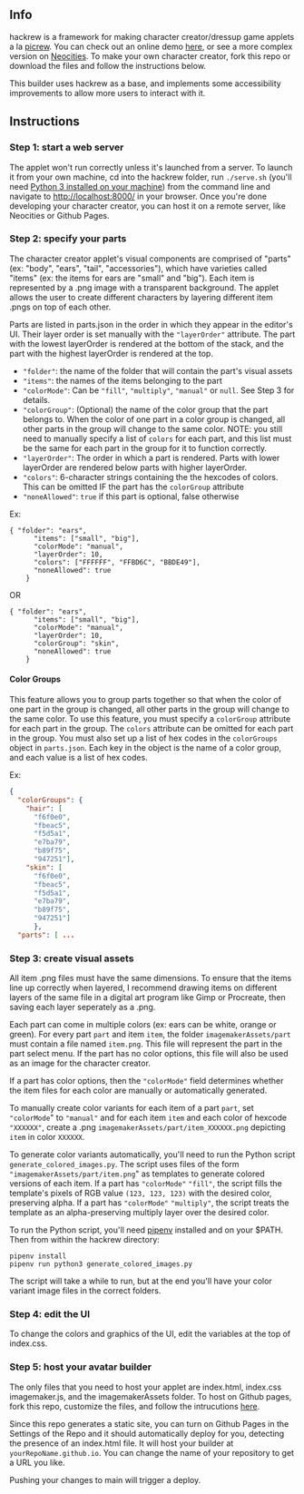 ## Info

hackrew is a framework for making character creator/dressup game applets a la [picrew](https://picrew.me/). You can check out an online demo [here](https://ksadov.github.io/hackrew/), or see a more complex version on [Neocities](https://cherrvak.neocities.org/furrycreator/index.html). To make your own character creator, fork this repo or download the files and follow the instructions below.

This builder uses hackrew as a base, and implements some accessibility improvements to allow more users to interact with it.

## Instructions

### Step 1: start a web server

The applet won't run correctly unless it's launched from a server. To launch it from your own machine, cd into the hackrew folder, run `./serve.sh` (you'll need [Python 3 installed on your machine](https://www.python.org/downloads/)) from the command line and navigate to [http://localhost:8000/](http://localhost:8000/) in your browser. Once you're done developing your character creator, you can host it on a remote server, like Neocities or Github Pages.

### Step 2: specify your parts

The character creator applet's visual components are comprised of "parts" (ex: "body", "ears", "tail", "accessories"), which have varieties called "items" (ex: the items for ears are "small" and "big"). Each item is represented by a .png image with a transparent background. The applet allows the user to create different characters by layering different item .pngs on top of each other.

Parts are listed in parts.json in the order in which they appear in the editor's UI. Their layer order is set manually with the `"layerOrder"` attribute. The part with the lowest layerOrder is rendered at the bottom of the stack, and the part with the highest layerOrder is rendered at the top.

- `"folder"`: the name of the folder that will contain the part's visual assets
- `"items"`: the names of the items belonging to the part
- `"colorMode"`: Can be `"fill"`, `"multiply"`, `"manual"` or `null`. See Step 3 for details.
- `"colorGroup"`: (Optional) the name of the color group that the part belongs to. When the color of one part in a color group is changed, all other parts in the group will change to the same color. NOTE: you still need to manually specify a list of `colors` for each part, and this list must be the same for each part in the group for it to function correctly.
- `"layerOrder"`: The order in which a part is rendered. Parts with lower layerOrder are rendered below parts with higher layerOrder.
- `"colors"`: 6-character strings containing the the hexcodes of colors. This can be omitted IF the part has the `colorGroup` attribute
- `"noneAllowed"`: `true` if this part is optional, false otherwise

Ex:

```
{ "folder": "ears",
      "items": ["small", "big"],
      "colorMode": "manual",
      "layerOrder": 10,
      "colors": ["FFFFFF", "FFBD6C", "BBDE49"],
      "noneAllowed": true
    }
```

OR

```
{ "folder": "ears",
      "items": ["small", "big"],
      "colorMode": "manual",
      "layerOrder": 10,
      "colorGroup": "skin",
      "noneAllowed": true
    }
```

#### Color Groups

This feature allows you to group parts together so that when the color of one part in the group is changed, all other parts in the group will change to the same color. To use this feature, you must specify a `colorGroup` attribute for each part in the group. The `colors` attribute can be omitted for each part in the group. You must also set up a list of hex codes in the `colorGroups` object in `parts.json`. Each key in the object is the name of a color group, and each value is a list of hex codes.

Ex:

```json
{
  "colorGroups": {
    "hair": [
      "f6f0e0",
      "fbeac5",
      "f5d5a1",
      "e7ba79",
      "b89f75",
      "947251"],
    "skin": [
      "f6f0e0",
      "fbeac5",
      "f5d5a1",
      "e7ba79",
      "b89f75",
      "947251"]
      },
  "parts": [ ...
```

### Step 3: create visual assets

All item .png files must have the same dimensions. To ensure that the items line up correctly when layered, I recommend drawing items on different layers of the same file in a digital art program like Gimp or Procreate, then saving each layer seperately as a .png.

Each part can come in multiple colors (ex: ears can be white, orange or green). For every part `part` and item `item`, the folder `imagemakerAssets/part` must contain a file named `item.png`. This file will represent the part in the part select menu. If the part has no color options, this file will also be used as an image for the character creator.

If a part has color options, then the `"colorMode"` field determines whether the item files for each color are manually or automatically generated.

To manually create color variants for each item of a part `part`, set `"colorMode`" to `"manual"` and for each item `item` and each color of hexcode `"XXXXXX"`, create a .png `imagemakerAssets/part/item_XXXXXX.png` depicting `item` in color `XXXXXX`.

To generate color variants automatically, you'll need to run the Python script `generate_colored_images.py`. The script uses files of the form `"imagemakerAssets/part/item.png`" as templates to generate colored versions of each item. If a part has `"colorMode"` `"fill"`, the script fills the template's pixels of RGB value `(123, 123, 123)` with the desired color, preserving alpha. If a part has `"colorMode"` `"multiply"`, the script treats the template as an alpha-preserving multiply layer over the desired color.

To run the Python script, you'll need [pipenv](https://pypi.org/project/pipenv/) installed and on your $PATH. Then from within the hackrew directory:

```
pipenv install
pipenv run python3 generate_colored_images.py

```

The script will take a while to run, but at the end you'll have your color variant image files in the correct folders.

### Step 4: edit the UI

To change the colors and graphics of the UI, edit the variables at the top of index.css.

### Step 5: host your avatar builder

The only files that you need to host your applet are index.html, index.css imagemaker.js, and the imagemakerAssets folder. To host on Github pages, fork this repo, customize the files, and follow the intrucutions [here](https://docs.github.com/en/pages/getting-started-with-github-pages/creating-a-github-pages-site).

Since this repo generates a static site, you can turn on Github Pages in the Settings of the Repo and it should automatically deploy for you, detecting the presence of an index.html file. It will host your builder at `yourRepoName.github.io`. You can change the name of your repository to get a URL you like.

Pushing your changes to main will trigger a deploy.
